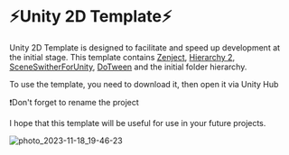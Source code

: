# ⚡Unity 2D Template⚡

Unity 2D Template is designed to facilitate and speed up development at the initial stage. This template contains [Zenject](https://github.com/modesttree/Zenject), [Hierarchy 2](https://github.com/RimuruDev/Unity-Editor-Hierarchy-2), [SceneSwitherForUnity](https://github.com/RimuruDev/SceneSwitcherForUnity), [DoTween](https://dotween.demigiant.com/) and the initial folder hierarchy.


To use the template, you need to download it, then open it via Unity Hub

❗Don't forget to rename the project

 I hope that this template will be useful for use in your future projects.

![photo_2023-11-18_19-46-23](https://github.com/MaksimSazanovich/Unity2DTemplate/assets/108220384/8d74ede2-8d36-460b-a850-bbe4cb99a1e3)
